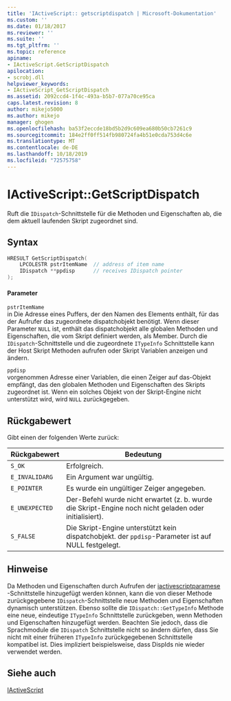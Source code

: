 ```yaml
---
title: 'IActiveScript:: getscriptdispatch | Microsoft-Dokumentation'
ms.custom: ''
ms.date: 01/18/2017
ms.reviewer: ''
ms.suite: ''
ms.tgt_pltfrm: ''
ms.topic: reference
apiname:
- IActiveScript.GetScriptDispatch
apilocation:
- scrobj.dll
helpviewer_keywords:
- IActiveScript_GetScriptDispatch
ms.assetid: 2092ccd4-1f4c-493a-b5b7-077a70ce95ca
caps.latest.revision: 8
author: mikejo5000
ms.author: mikejo
manager: ghogen
ms.openlocfilehash: ba53f2eccde18bd5b2d9c609ea680b50cb7261c9
ms.sourcegitcommit: 184e2ff0ff514fb980724fa4b51e0cda753d4c6e
ms.translationtype: MT
ms.contentlocale: de-DE
ms.lasthandoff: 10/18/2019
ms.locfileid: "72575758"
---
```

# <a name="iactivescriptgetscriptdispatch"></a>IActiveScript::GetScriptDispatch
Ruft die `IDispatch`-Schnittstelle für die Methoden und Eigenschaften ab, die dem aktuell laufenden Skript zugeordnet sind.  
  
## <a name="syntax"></a>Syntax  
  
```cpp
HRESULT GetScriptDispatch(  
    LPCOLESTR pstrItemName  // address of item name  
    IDispatch **ppdisp      // receives IDispatch pointer  
);  
```  
  
#### <a name="parameters"></a>Parameter  
 `pstrItemName`  
 in Die Adresse eines Puffers, der den Namen des Elements enthält, für das der Aufrufer das zugeordnete dispatchobjekt benötigt. Wenn dieser Parameter `NULL` ist, enthält das dispatchobjekt alle globalen Methoden und Eigenschaften, die vom Skript definiert werden, als Member. Durch die `IDispatch`-Schnittstelle und die zugeordnete `ITypeInfo` Schnittstelle kann der Host Skript Methoden aufrufen oder Skript Variablen anzeigen und ändern.  
  
 `ppdisp`  
 vorgenommen Adresse einer Variablen, die einen Zeiger auf das-Objekt empfängt, das den globalen Methoden und Eigenschaften des Skripts zugeordnet ist. Wenn ein solches Objekt von der Skript-Engine nicht unterstützt wird, wird `NULL` zurückgegeben.  
  
## <a name="return-value"></a>Rückgabewert  
 Gibt einen der folgenden Werte zurück:  
  
|Rückgabewert|Bedeutung|  
|------------------|-------------|  
|`S_OK`|Erfolgreich.|  
|`E_INVALIDARG`|Ein Argument war ungültig.|  
|`E_POINTER`|Es wurde ein ungültiger Zeiger angegeben.|  
|`E_UNEXPECTED`|Der-Befehl wurde nicht erwartet (z. b. wurde die Skript-Engine noch nicht geladen oder initialisiert).|  
|`S_FALSE`|Die Skript-Engine unterstützt kein dispatchobjekt. der `ppdisp`-Parameter ist auf NULL festgelegt.|  
  
## <a name="remarks"></a>Hinweise  
 Da Methoden und Eigenschaften durch Aufrufen der [iactivescriptparamese](../../winscript/reference/iactivescriptparse.md) -Schnittstelle hinzugefügt werden können, kann die von dieser Methode zurückgegebene `IDispatch`-Schnittstelle neue Methoden und Eigenschaften dynamisch unterstützen. Ebenso sollte die `IDispatch::GetTypeInfo` Methode eine neue, eindeutige `ITypeInfo` Schnittstelle zurückgeben, wenn Methoden und Eigenschaften hinzugefügt werden. Beachten Sie jedoch, dass die Sprachmodule die `IDispatch` Schnittstelle nicht so ändern dürfen, dass Sie nicht mit einer früheren `ITypeInfo` zurückgegebenen Schnittstelle kompatibel ist. Dies impliziert beispielsweise, dass DispIds nie wieder verwendet werden.  
  
## <a name="see-also"></a>Siehe auch  
 [IActiveScript](../../winscript/reference/iactivescript.md)
